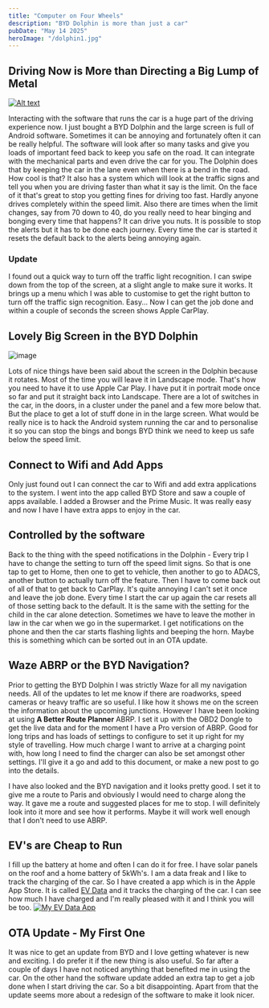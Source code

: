 ```yaml
---
title: "Computer on Four Wheels"
description: "BYD Dolphin is more than just a car"
pubDate: "May 14 2025"
heroImage: "/dolphin1.jpg"
---
```


## Driving Now is More than Directing a Big Lump of Metal

[![Alt text](/EVpluggedIn.jpeg)](https://apps.apple.com/us/app/ev-data/id6745117683)

Interacting with the software that runs the car is a huge part of the driving experience now. I just bought a BYD Dolphin and the large screen is full of Android software. Sometimes it can be annoying and fortunately often it can be really helpful. The software will look after so many tasks and give you loads of important feed back to keep you safe on the road. It can integrate with the mechanical parts and even drive the car for you. The Dolphin does that by keeping the car in the lane even when there is a bend in the road. How cool is that? It also has a system which will look at the traffic signs and tell you when you are driving faster than what it say is the limit. On the face of it that's great to stop you getting fines for driving too fast. Hardly anyone drives completely within the speed limit. Also there are times when the limit changes, say from 70 down to 40, do you really need to hear binging and bonging every time that happens? It can drive you nuts. It is possible to stop the alerts but it has to be done each journey. Every time the car is started it resets the default back to the alerts being annoying again.

### Update

I found out a quick way to turn off the traffic light recognition. I can swipe down from the top of the screen, at a slight angle to make sure it works. It brings up a menu which I was able to customise to get the right button to turn off the traffic sign recognition. Easy... Now I can get the job done and within a couple of seconds the screen shows Apple CarPlay.

## Lovely Big Screen in the BYD Dolphin

![image](/dolphin2.jpeg)

Lots of nice things have been said about the screen in the Dolphin because it rotates. Most of the time you will leave it in Landscape mode. That's how you need to have it to use Apple Car Play. I have put it in portrait mode once so far and put it straight back into Landscape. There are a lot of switches in the car, in the doors, in a cluster under the panel and a few more below that. But the place to get a lot of stuff done in in the large screen. What would be really nice is to hack the Android system running the car and to personalise it so you can stop the bings and bongs BYD think we need to keep us safe below the speed limit.

## Connect to Wifi and Add Apps

Only just found out I can connect the car to Wifi and add extra applications to the system. I went into the app called BYD Store and saw a couple of apps available. I added a Browser and the Prime Music. It was really easy and now I have I have extra apps to enjoy in the car.

## Controlled by the software

Back to the thing with the speed notifications in the Dolphin - Every trip I have to change the setting to turn off the speed limit signs. So that is one tap to get to Home, then one to get to vehicle, then another to go to ADACS, another button to actually turn off the feature. Then I have to come back out of all of that to get back to CarPlay. It's quite annoying I can't set it once and leave the job done. Every time I start the car up again the car resets all of those setting back to the default. It is the same with the setting for the child in the car alone detection. Sometimes we have to leave the mother in law in the car when we go in the supermarket. I get notifications on the phone and then the car starts flashing lights and beeping the horn. Maybe this is something which can be sorted out in an OTA update.

## Waze ABRP or the BYD Navigation?

Prior to getting the BYD Dolphin I was strictly Waze for all my navigation needs. All of the updates to let me know if there are roadworks, speed cameras or heavy traffic are so useful. I like how it shows me on the screen the information about the upcoming junctions. However I have been looking at using **A Better Route Planner** ABRP. I set it up with the OBD2 Dongle to get the live data and for the moment I have a Pro version of ABRP. Good for long trips and has loads of settings to configure to set it up right for my style of travelling. How much charge I want to arrive at a charging point with, how long I need to find the charger can also be set amongst other settings. I'll give it a go and add to this document, or make a new post to go into the details.

I have also looked and the BYD navigation and it looks pretty good. I set it to give me a route to Paris and obviously I would need to charge along the way. It gave me a route and suggested places for me to stop. I will definitely look into it more and see how it performs. Maybe it will work well enough that I don't need to use ABRP.

## EV's are Cheap to Run

I fill up the battery at home and often I can do it for free. I have solar panels on the roof and a home battery of 5kWh's. I am a data freak and I like to track the charging of the car. So I have created a app which is in the Apple App Store. It is called [EV Data](https://apps.apple.com/us/app/ev-data/id6745117683) and it tracks the charging of the car. I can see how much I have charged and I'm really pleased with it and I think you will be too.
[![My EV Data App](/EVdataApp1.jpeg)](https://apps.apple.com/us/app/ev-data/id6745117683)

## OTA Update - My First One

It was nice to get an update from BYD and I love getting whatever is new and exciting. I do prefer it if the new thing is also useful. So far after a couple of days I have not noticed anything that benefited me in using the car. On the other hand the software update added an extra tap to get a job done when I start driving the car. So a bit disappointing. Apart from that the update seems more about a redesign of the software to make it look nicer.
